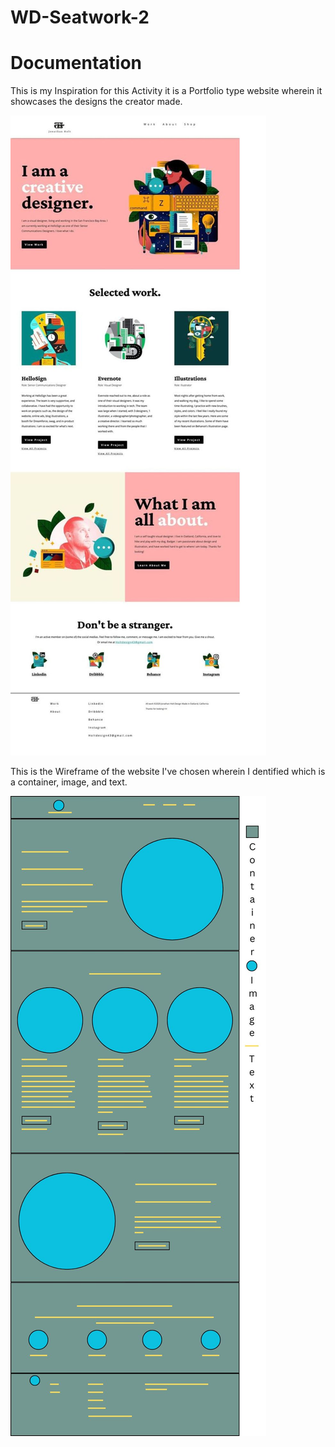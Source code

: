  # WD-Seatwork-2  

<h1> Documentation </h1>

<p> This is my Inspiration for this Activity it is a Portfolio type website wherein it showcases the designs the creator made. </p>
<img src="Inspiration.jpg" alt="" />

<p> This is the Wireframe of the website I've chosen wherein I dentified which is a container, image, and text. </p>
<img src="Wireframe.jpg" alt="" />
